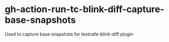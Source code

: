 # gh-action-run-tc-blink-diff-capture-base-snapshots
Used to capture base snapshots for testcafe-blink-diff plugin
